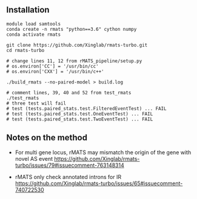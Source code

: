## Installation
```
module load samtools 
conda create -n rmats "python==3.6" cython numpy
conda activate rmats

git clone https://github.com/Xinglab/rmats-turbo.git
cd rmats-turbo

# change lines 11, 12 from rMATS_pipeline/setup.py
# os.environ['CC'] = '/usr/bin/cc'
# os.environ['CXX'] = '/usr/bin/c++'

./build_rmats --no-paired-model > build.log

# comment lines, 39, 40 and 52 from test_rmats
./test_rmats
# three test will fail
# test (tests.paired_stats.test.FilteredEventTest) ... FAIL
# test (tests.paired_stats.test.OneEventTest) ... FAIL
# test (tests.paired_stats.test.TwoEventTest) ... FAIL
```
## Notes on the method

- For multi gene locus, rMATS may mismatch the origin of the gene with novel AS event
https://github.com/Xinglab/rmats-turbo/issues/79#issuecomment-763148314

- rMATS only check annotated introns for IR
https://github.com/Xinglab/rmats-turbo/issues/65#issuecomment-740722530
